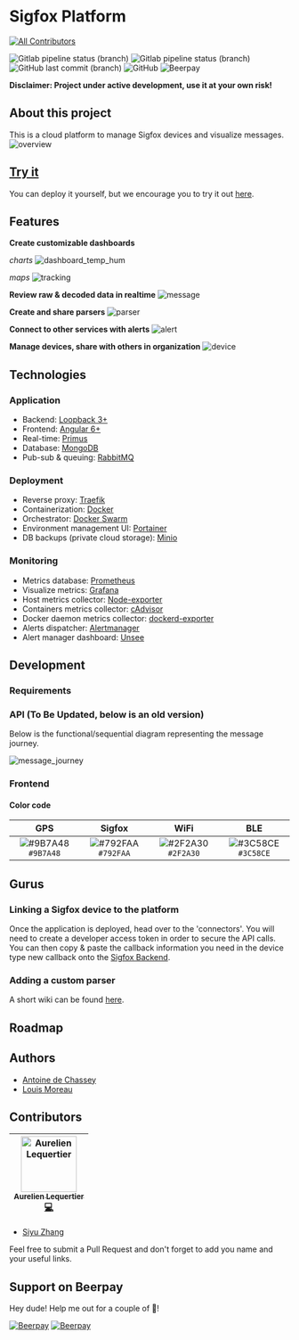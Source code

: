 # Sigfox Platform
[![All Contributors](https://img.shields.io/badge/all_contributors-1-orange.svg?style=flat-square)](#contributors)

![Gitlab pipeline status (branch)](https://img.shields.io/gitlab/pipeline/AntoinedeChassey/sigfox-platform/master.svg?label=build%20%28master%29)
![Gitlab pipeline status (branch)](https://img.shields.io/gitlab/pipeline/AntoinedeChassey/sigfox-platform/staging.svg?label=build%20%28staging%29)
![GitHub last commit (branch)](https://img.shields.io/github/last-commit/IoT-Makers/sigfox-platform/dev.svg?label=last%20commit%20%28dev%29)
![GitHub](https://img.shields.io/github/license/IoT-Makers/sigfox-platform.svg)
![Beerpay](https://img.shields.io/beerpay/IoT-Makers/sigfox-platform.svg)

**Disclaimer: Project under active development, use it at your own risk!**

## About this project
This is a cloud platform to manage Sigfox devices and visualize messages.
![overview](doc/img/overview.png)

## [Try it](https://try.iotagency.sigfox.com)
You can deploy it yourself, but we encourage you to try it out [here](https://try.iotagency.sigfox.com).

## Features  

**Create customizable dashboards**

*charts*
![dashboard_temp_hum](doc/img/dashboard_temp_hum.png)

*maps*
![tracking](doc/img/dashboard_tracking.png)

**Review raw & decoded data in realtime**
![message](doc/img/message.png)

**Create and share parsers**
![parser](doc/img/parser.png)

**Connect to other services with alerts**
![alert](doc/img/alert.png)

**Manage devices, share with others in organization**
![device](doc/img/device.png)

## Technologies

### Application
 * Backend: [Loopback 3+](https://loopback.io/)
 * Frontend: [Angular 6+](https://angular.io/)
 * Real-time: [Primus](https://github.com/primus/primus)
 * Database: [MongoDB](https://www.mongodb.com/en)
 * Pub-sub & queuing: [RabbitMQ](https://www.rabbitmq.com/)
 
 ### Deployment
 * Reverse proxy: [Traefik](https://traefik.io/)
 * Containerization: [Docker](https://www.docker.com/)
 * Orchestrator: [Docker Swarm](https://docs.docker.com/engine/swarm/)
 * Environment management UI: [Portainer](https://portainer.io/)
 * DB backups (private cloud storage): [Minio](https://www.minio.io/)

 ### Monitoring
* Metrics database: [Prometheus](https://prometheus.io/)
* Visualize metrics: [Grafana](https://grafana.com/)
* Host metrics collector: [Node-exporter](https://github.com/prometheus/node_exporter)
* Containers metrics collector: [cAdvisor](https://github.com/google/cadvisor/)
* Docker daemon metrics collector: [dockerd-exporter](https://github.com/stefanprodan/dockerd-exporter)
* Alerts dispatcher: [Alertmanager](https://github.com/prometheus/alertmanager)
* Alert manager dashboard: [Unsee](https://github.com/google/cadvisor/)
 
## Development

### Requirements

### API (To Be Updated, below is an old version)

Below is the functional/sequential diagram representing the message journey.

![message_journey](doc/img/message-journey.png)

### Frontend

#### Color code

| GPS | Sigfox | WiFi | BLE |
| :-------: | :-------: | :-------:	| :-------: |
| ![#9B7A48](https://placehold.it/15/9B7A48/000000?text=+) `#9B7A48` | ![#792FAA](https://placehold.it/15/792FAA/000000?text=+) `#792FAA` | ![#2F2A30](https://placehold.it/15/2f2A30/000000?text=+) `#2F2A30` | ![#3C58CE](https://placehold.it/15/3C58CE/000000?text=+) `#3C58CE` |

## Gurus

### Linking a Sigfox device to the platform

Once the application is deployed, head over to the 'connectors'. You will need to create a developer access token in order to secure the API calls. You can then copy & paste the callback information you need in the device type new callback onto the [Sigfox Backend](https://backend.sigfox.com/).

### Adding a custom parser

A short wiki can be found [here](https://github.com/IoT-Makers/sigfox-platform/wiki/Adding-a-custom-parser).

## Roadmap


## Authors

* [Antoine de Chassey](https://github.com/AntoinedeChassey)
* [Louis Moreau](https://github.com/luisomoreau)

## Contributors

<!-- ALL-CONTRIBUTORS-LIST:START - Do not remove or modify this section -->
<!-- prettier-ignore -->
| [<img src="https://avatars0.githubusercontent.com/u/5591266?v=4" width="100px;" alt="Aurelien Lequertier"/><br /><sub><b>Aurelien Lequertier</b></sub>](https://twitter.com/aureleq)<br />[💻](https://github.com/IoT-Makers/sigfox-platform/commits?author=aureleq "Code") |
| :---: |
<!-- ALL-CONTRIBUTORS-LIST:END -->
* [Siyu Zhang](https://github.com/siyu6974)

Feel free to submit a Pull Request and don't forget to add you name and your useful links.

## Support on Beerpay
Hey dude! Help me out for a couple of :beers:!

[![Beerpay](https://beerpay.io/IoT-Makers/sigfox-platform/badge.svg?style=beer-square)](https://beerpay.io/IoT-Makers/sigfox-platform)  [![Beerpay](https://beerpay.io/IoT-Makers/sigfox-platform/make-wish.svg?style=flat-square)](https://beerpay.io/IoT-Makers/sigfox-platform?focus=wish)
